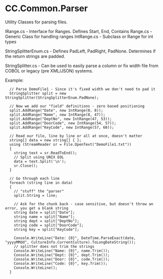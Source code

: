 CC.Common.Parser
================

Utility Classes for parsing files.

IRange.cs - Interface for Ranges. Defines Start, End, Contains
Range.cs - Generic Class for handling ranges
IntRange.cs - Subclass or Range for int types

StringSplitterEnum.cs - Defines PadLeft, PadRight, PadNone. Determines if the return strings are padded.

StringSplitter.cs - Can be used to easily parse a column or fix width file from COBOL or legacy (pre XML/JSON) systems.

Example:
```
  // Parse DemoFile1 - Since it's fixed width we don't need to pad it
  StringSplitter split = new StringSplitter(StringSplitterEnum.PadNone);

  // Now we add our "field" definitions - zero based positioning
  split.AddRange("Date", new IntRange(0, 8));
  split.AddRange("Name", new IntRange(8, 47));
  split.AddRange("DeptNo", new IntRange(47, 53));
  split.AddRange("DoorCode", new IntRange(54, 57));
  split.AddRange("KeyCode", new IntRange(57, 60));

  // Read our file, line by line or all at once, doesn't matter
  string[] data = new string[] { };
  using (StreamReader sr = File.OpenText("DemoFile1.txt"))
  {
    string text = sr.ReadToEnd();
    // Split using UNIX EOL
    data = text.Split('\n');
    sr.Close();
  }

  // Go through each line
  foreach (string line in data)
  {
    // "stuff" the "parser"
    split.String = line;

    // Ask for the chunk back - case sensitive, but doesn't throw an error, you get a blank string
    string date = split["Date"];
    string name = split["Name"];
    string dept = split["DeptNo"];
    string code = split["DoorCode"];
    string key = split["KeyCode"];

    Console.WriteLine("Date: {0}", DateTime.ParseExact(date, "yyyyMMdd", CultureInfo.CurrentCulture).ToLongDateString());
    // splitter does not trim the strings
    Console.WriteLine("Name: {0}", name.Trim());
    Console.WriteLine("Dept: {0}", dept.Trim());
    Console.WriteLine("Door: {0}", code.Trim());
    Console.WriteLine("Code: {0}", key.Trim());
    Console.WriteLine();
  }
```